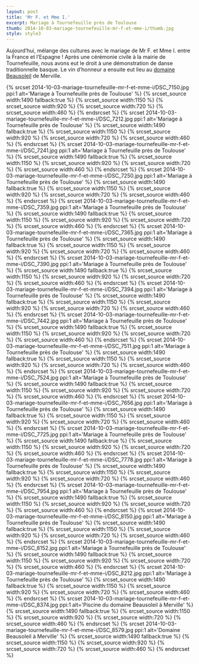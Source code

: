 ```yaml
---
layout: post
title: 'Mr F. et Mme I.'
excerpt: Mariage à Tournefeuille près de Toulouse
thumb: 2014-10-03-mariage-tournefeuille-mr-f-et-mme-i/thumb.jpg
style: style3
---
```


Aujourd’hui, mélange des cultures avec le mariage de Mr F. et Mme I. entre la France et l’Espagne ! Après une cérémonie civile à la mairie de Tournefeuille, 
nous avons eut le droit à une démonstration de danse traditionnelle basque. Le vin d’honneur a ensuite eut lieu au [domaine Beausoleil](http://www.domaine-beausoleil.fr/) de Merville.

<span class="image fit">
{% srcset 2014-10-03-mariage-tournefeuille-mr-f-et-mme-i/DSC_7150.jpg ppi:1 alt='Mariage à Tournefeuille près de Toulouse' %}
    {% srcset_source width:1490 fallback:true %} 
    {% srcset_source width:1150 %}
    {% srcset_source width:920 %}
    {% srcset_source width:720 %}
    {% srcset_source width:460 %}
{% endsrcset %}
</span>

<span class="image fit">
{% srcset 2014-10-03-mariage-tournefeuille-mr-f-et-mme-i/DSC_7212.jpg ppi:1 alt='Mariage à Tournefeuille près de Toulouse' %}
    {% srcset_source width:1490 fallback:true %} 
    {% srcset_source width:1150 %}
    {% srcset_source width:920 %}
    {% srcset_source width:720 %}
    {% srcset_source width:460 %}
{% endsrcset %}
</span>

<span class="image fit">
{% srcset 2014-10-03-mariage-tournefeuille-mr-f-et-mme-i/DSC_7241.jpg ppi:1 alt='Mariage à Tournefeuille près de Toulouse' %}
    {% srcset_source width:1490 fallback:true %} 
    {% srcset_source width:1150 %}
    {% srcset_source width:920 %}
    {% srcset_source width:720 %}
    {% srcset_source width:460 %}
{% endsrcset %}
</span>

<span class="image fit">
{% srcset 2014-10-03-mariage-tournefeuille-mr-f-et-mme-i/DSC_7250.jpg ppi:1 alt='Mariage à Tournefeuille près de Toulouse' %}
    {% srcset_source width:1490 fallback:true %} 
    {% srcset_source width:1150 %}
    {% srcset_source width:920 %}
    {% srcset_source width:720 %}
    {% srcset_source width:460 %}
{% endsrcset %}
</span>

<span class="image fit">
{% srcset 2014-10-03-mariage-tournefeuille-mr-f-et-mme-i/DSC_7359.jpg ppi:1 alt='Mariage à Tournefeuille près de Toulouse' %}
    {% srcset_source width:1490 fallback:true %} 
    {% srcset_source width:1150 %}
    {% srcset_source width:920 %}
    {% srcset_source width:720 %}
    {% srcset_source width:460 %}
{% endsrcset %}
</span>

<span class="image fit">
{% srcset 2014-10-03-mariage-tournefeuille-mr-f-et-mme-i/DSC_7365.jpg ppi:1 alt='Mariage à Tournefeuille près de Toulouse' %}
    {% srcset_source width:1490 fallback:true %} 
    {% srcset_source width:1150 %}
    {% srcset_source width:920 %}
    {% srcset_source width:720 %}
    {% srcset_source width:460 %}
{% endsrcset %}
</span>

<span class="image fit">
{% srcset 2014-10-03-mariage-tournefeuille-mr-f-et-mme-i/DSC_7390.jpg ppi:1 alt='Mariage à Tournefeuille près de Toulouse' %}
    {% srcset_source width:1490 fallback:true %} 
    {% srcset_source width:1150 %}
    {% srcset_source width:920 %}
    {% srcset_source width:720 %}
    {% srcset_source width:460 %}
{% endsrcset %}
</span>

<span class="image fit">
{% srcset 2014-10-03-mariage-tournefeuille-mr-f-et-mme-i/DSC_7394.jpg ppi:1 alt='Mariage à Tournefeuille près de Toulouse' %}
    {% srcset_source width:1490 fallback:true %} 
    {% srcset_source width:1150 %}
    {% srcset_source width:920 %}
    {% srcset_source width:720 %}
    {% srcset_source width:460 %}
{% endsrcset %}
</span>

<span class="image fit">
{% srcset 2014-10-03-mariage-tournefeuille-mr-f-et-mme-i/DSC_7442.jpg ppi:1 alt='Mariage à Tournefeuille près de Toulouse' %}
    {% srcset_source width:1490 fallback:true %} 
    {% srcset_source width:1150 %}
    {% srcset_source width:920 %}
    {% srcset_source width:720 %}
    {% srcset_source width:460 %}
{% endsrcset %}
</span>

<span class="image fit">
{% srcset 2014-10-03-mariage-tournefeuille-mr-f-et-mme-i/DSC_7511.jpg ppi:1 alt='Mariage à Tournefeuille près de Toulouse' %}
    {% srcset_source width:1490 fallback:true %} 
    {% srcset_source width:1150 %}
    {% srcset_source width:920 %}
    {% srcset_source width:720 %}
    {% srcset_source width:460 %}
{% endsrcset %}
</span>

<span class="image fit">
{% srcset 2014-10-03-mariage-tournefeuille-mr-f-et-mme-i/DSC_7524.jpg ppi:1 alt='Mariage à Tournefeuille près de Toulouse' %}
    {% srcset_source width:1490 fallback:true %} 
    {% srcset_source width:1150 %}
    {% srcset_source width:920 %}
    {% srcset_source width:720 %}
    {% srcset_source width:460 %}
{% endsrcset %}
</span>

<span class="image fit">
{% srcset 2014-10-03-mariage-tournefeuille-mr-f-et-mme-i/DSC_7656.jpg ppi:1 alt='Mariage à Tournefeuille près de Toulouse' %}
    {% srcset_source width:1490 fallback:true %} 
    {% srcset_source width:1150 %}
    {% srcset_source width:920 %}
    {% srcset_source width:720 %}
    {% srcset_source width:460 %}
{% endsrcset %}
</span>

<span class="image fit">
{% srcset 2014-10-03-mariage-tournefeuille-mr-f-et-mme-i/DSC_7725.jpg ppi:1 alt='Mariage à Tournefeuille près de Toulouse' %}
    {% srcset_source width:1490 fallback:true %} 
    {% srcset_source width:1150 %}
    {% srcset_source width:920 %}
    {% srcset_source width:720 %}
    {% srcset_source width:460 %}
{% endsrcset %}
</span>

<span class="image fit">
{% srcset 2014-10-03-mariage-tournefeuille-mr-f-et-mme-i/DSC_7778.jpg ppi:1 alt='Mariage à Tournefeuille près de Toulouse' %}
    {% srcset_source width:1490 fallback:true %} 
    {% srcset_source width:1150 %}
    {% srcset_source width:920 %}
    {% srcset_source width:720 %}
    {% srcset_source width:460 %}
{% endsrcset %}
</span>

<span class="image fit">
{% srcset 2014-10-03-mariage-tournefeuille-mr-f-et-mme-i/DSC_7954.jpg ppi:1 alt='Mariage à Tournefeuille près de Toulouse' %}
    {% srcset_source width:1490 fallback:true %} 
    {% srcset_source width:1150 %}
    {% srcset_source width:920 %}
    {% srcset_source width:720 %}
    {% srcset_source width:460 %}
{% endsrcset %}
</span>

<span class="image fit">
{% srcset 2014-10-03-mariage-tournefeuille-mr-f-et-mme-i/DSC_8150.jpg ppi:1 alt='Mariage à Tournefeuille près de Toulouse' %}
    {% srcset_source width:1490 fallback:true %} 
    {% srcset_source width:1150 %}
    {% srcset_source width:920 %}
    {% srcset_source width:720 %}
    {% srcset_source width:460 %}
{% endsrcset %}
</span>

<span class="image fit">
{% srcset 2014-10-03-mariage-tournefeuille-mr-f-et-mme-i/DSC_8152.jpg ppi:1 alt='Mariage à Tournefeuille près de Toulouse' %}
    {% srcset_source width:1490 fallback:true %} 
    {% srcset_source width:1150 %}
    {% srcset_source width:920 %}
    {% srcset_source width:720 %}
    {% srcset_source width:460 %}
{% endsrcset %}
</span>

<span class="image fit">
{% srcset 2014-10-03-mariage-tournefeuille-mr-f-et-mme-i/DSC_8212.jpg ppi:1 alt='Mariage à Tournefeuille près de Toulouse' %}
    {% srcset_source width:1490 fallback:true %} 
    {% srcset_source width:1150 %}
    {% srcset_source width:920 %}
    {% srcset_source width:720 %}
    {% srcset_source width:460 %}
{% endsrcset %}
</span>

<span class="image fit">
{% srcset 2014-10-03-mariage-tournefeuille-mr-f-et-mme-i/DSC_8374.jpg ppi:1 alt='Piscine du domaine Beausoleil à Merville' %}
    {% srcset_source width:1490 fallback:true %} 
    {% srcset_source width:1150 %}
    {% srcset_source width:920 %}
    {% srcset_source width:720 %}
    {% srcset_source width:460 %}
{% endsrcset %}
</span>

<span class="image fit">
{% srcset 2014-10-03-mariage-tournefeuille-mr-f-et-mme-i/DSC_8579.jpg ppi:1 alt='Domaine Beausoleil à Merville' %}
    {% srcset_source width:1490 fallback:true %} 
    {% srcset_source width:1150 %}
    {% srcset_source width:920 %}
    {% srcset_source width:720 %}
    {% srcset_source width:460 %}
{% endsrcset %}
</span>